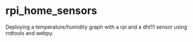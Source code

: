 # rpi_home_sensors

Deploying a temperature/humidity graph with a rpi and a dht11 sensor using rrdtools and webpy.

